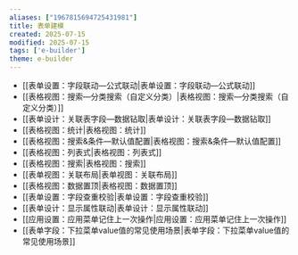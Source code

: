 ```yaml
---
aliases: ["1967815694725431981"]
title: 表单建模
created: 2025-07-15
modified: 2025-07-15
tags: ['e-builder']
theme: e-builder
---
```


- [[表单设置：字段联动—公式联动|表单设置：字段联动—公式联动]]
- [[表格视图：搜索—分类搜索（自定义分类）|表格视图：搜索—分类搜索（自定义分类）]]
- [[表单设计：关联表字段—数据钻取|表单设计：关联表字段—数据钻取]]
- [[表格视图：统计|表格视图：统计]]
- [[表格视图：搜索&条件—默认值配置|表格视图：搜索&条件—默认值配置]]
- [[表格视图：列表式|表格视图：列表式]]
- [[表格视图：搜索|表格视图：搜索]]
- [[表单视图：关联布局|表单视图：关联布局]]
- [[表格视图：数据置顶|表格视图：数据置顶]]
- [[表单设置：字段查重校验|表单设置：字段查重校验]]
- [[表单设计：显示属性联动|表单设计：显示属性联动]]
- [[应用设置：应用菜单记住上一次操作|应用设置：应用菜单记住上一次操作]]
- [[表单字段：下拉菜单value值的常见使用场景|表单字段：下拉菜单value值的常见使用场景]]
